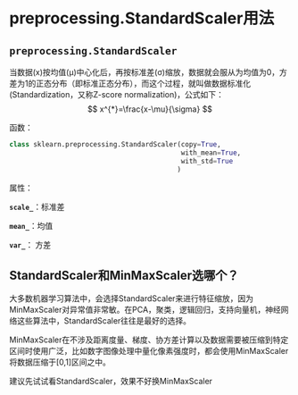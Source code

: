 # preprocessing.StandardScaler用法

## `preprocessing.StandardScaler`  

当数据(x)按均值(μ)中心化后，再按标准差(σ)缩放，数据就会服从为均值为0，方差为1的正态分布（即标准正态分布），而这个过程，就叫做数据标准化(Standardization，又称Z-score normalization)，公式如下：  
$$
x^{*}=\frac{x-\mu}{\sigma}
$$


函数：

```python
class sklearn.preprocessing.StandardScaler(copy=True, 
                                           with_mean=True, 
                                           with_std=True
                                          )
```



属性：

**`scale_`**：标准差

**`mean_`**：均值

**`var_`**： 方差



## StandardScaler和MinMaxScaler选哪个？  

大多数机器学习算法中，会选择StandardScaler来进行特征缩放，因为MinMaxScaler对异常值非常敏。在PCA，聚类，逻辑回归，支持向量机，神经网络这些算法中，StandardScaler往往是最好的选择。

MinMaxScaler在不涉及距离度量、梯度、协方差计算以及数据需要被压缩到特定区间时使用广泛，比如数字图像处理中量化像素强度时，都会使用MinMaxScaler将数据压缩于[0,1]区间之中。

建议先试试看StandardScaler，效果不好换MinMaxScaler  
